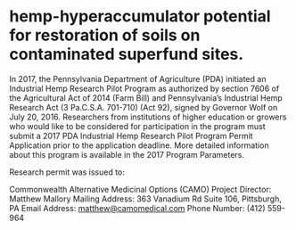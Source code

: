 # hemp-hyperaccumulator potential for restoration of soils on contaminated superfund sites.

In 2017, the Pennsylvania Department of Agriculture (PDA) initiated an Industrial Hemp Research Pilot Program as authorized by section 7606 of the Agricultural Act of 2014 (Farm Bill) and Pennsylvania’s Industrial Hemp Research Act (3 Pa.C.S.A. 701-710) (Act 92), signed by Governor Wolf on July 20, 2016. Researchers from institutions of higher education or growers who would like to be considered for participation in the program must submit a 2017 PDA Industrial Hemp Research Pilot Program Permit Application prior to the application deadline. More detailed information about this program is available in the 2017 Program Parameters.

Research permit was issued to:

Commonwealth Alternative Medicinal Options (CAMO)
 Project Director: Matthew Mallory
 Mailing Address: 363 Vanadium Rd Suite 106, Pittsburgh, PA
 Email Address: matthew@camomedical.com
 Phone Number: (412) 559- 964
